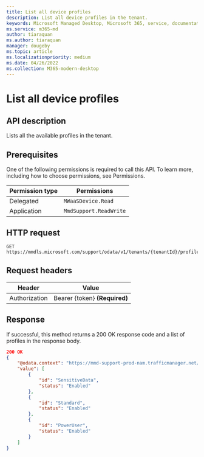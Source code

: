 ```yaml
---
title: List all device profiles
description: List all device profiles in the tenant.
keywords: Microsoft Managed Desktop, Microsoft 365, service, documentation
ms.service: m365-md
author: tiaraquan
ms.author: tiaraquan
manager: dougeby
ms.topic: article
ms.localizationpriority: medium
ms.date: 04/26/2022
ms.collection: M365-modern-desktop
---
```


# List all device profiles

## API description

Lists all the available profiles in the tenant.

## Prerequisites

One of the following permissions is required to call this API. To learn more, including how to choose permissions, see Permissions.

| Permission type | Permissions |
| --- | --- |
| Delegated | `MWaaSDevice.Read` |
| Application | `MmdSupport.ReadWrite` |

## HTTP request

```http
GET https://mmdls.microsoft.com/support/odata/v1/tenants/{tenantId}/profiles  
```

## Request headers

| Header | Value  |
| --- | --- |
| Authorization | Bearer {token} **(Required)** |

## Response

If successful, this method returns a 200 OK response code and a list of profiles in the response body.

```json
200 OK
{ 
    "@odata.context": "https://mmd-support-prod-nam.trafficmanager.net/odata/v1/$metadata#Profile", 
    "value": [ 
        { 
            "id": "SensitiveData", 
            "status": "Enabled" 
        }, 
        { 
            "id": "Standard", 
            "status": "Enabled" 
        }, 
        { 
            "id": "PowerUser", 
            "status": "Enabled" 
        } 
    ] 
} 
```
